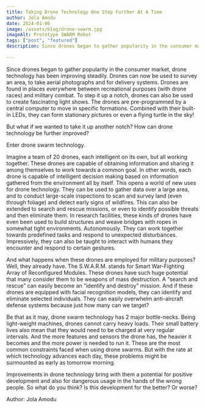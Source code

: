 ```yaml
---
title: Taking Drone Technology One Step Further At A Time
author: Jola Amodu
date: 2024-01-06
image: /assets/blog/drone-swarm.jpg
imageAlt: Prototype SWARM Robot
tags: ["post", "featured"]
description: Since drones began to gather popularity in the consumer market, drone technology has been improving steadily. Drones can now be used to survey an area, to take aerial photographs and for delivery systems. Drones are found in place everywhere between recreational purposes (with drone races) and military combat. But what if we wanted to take it up another notch? How can drone technology be further improved?  
 
---
```


Since drones began to gather popularity in the consumer market, drone technology has been improving steadily. Drones can now be used to survey an area, to take aerial photographs and for delivery systems. Drones are found in places everywhere between recreational purposes (with drone races) and military combat. To step it up a notch, drones can also be used to create fascinating light shows. The drones are pre-programmed by a central computer to move in specific formations. Combined with their built-in LEDs, they can form stationary pictures or even a flying turtle in the sky!

But what if we wanted to take it up another notch? How can drone technology be further improved?  

Enter drone swarm technology.  

Imagine a team of 20 drones, each intelligent on its own, but all working together. These drones are capable of obtaining information and sharing it among themselves to work towards a common goal. In other words, each drone is capable of intelligent decision making based on information gathered from the environment all by itself. This opens a world of new uses for drone technology. They can be used to gather data over a large area, and to conduct large-scale inspections to scan and survey land (even through foliage) and detect early signs of wildfires. This can also be extended to search and rescue missions, or even to identify possible threats and then eliminate them. In research facilities, these kinds of drones have even been used to build structures and weave bridges with ropes in somewhat tight environments. Autonomously. They can work together towards predefined tasks and respond to unexpected disturbances. Impressively, they can also be taught to interact with humans they encounter and respond to certain gestures.

And what happens when these drones are employed for military purposes? Well, they already have. The S.W.A.R.M. stands for Smart War-Fighting Array of Reconfigured Modules. These drones have such huge potential that many consider them to be weapons of mass destruction. A “search and rescue” can easily become an “identify and destroy” mission. And if these drones are equipped with facial recognition models, they can identify and eliminate selected individuals. They can easily overwhelm anti-aircraft defense systems because just how many can we target?

Be that as it may, drone swarm technology has 2 major bottle-necks. Being light-weight machines, drones cannot carry heavy loads. Their small battery lives also mean that they would need to be charged at very regular intervals. And the more features and sensors the drone has, the heavier it becomes and the more power is needed to run it. These are the most common constraints faced when using drone swarms. But with the rate at which technology advances each day, these problems might be surmounted as early as tomorrow morning.

Improvements in drone technology bring with them a potential for positive development and also for dangerous usage in the hands of the wrong people. So what do you think? Is this development for the better? Or worse?  

Author: Jola Amodu